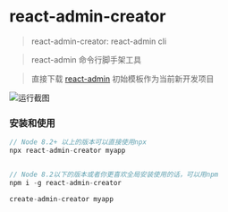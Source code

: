 # react-admin-creator

> react-admin-creator: react-admin cli

> react-admin 命令行脚手架工具

> 直接下载 [react-admin](https://github.com/yezihaohao/react-admin) 初始模板作为当前新开发项目

![运行截图](https://raw.githubusercontent.com/yezihaohao/react-admin-creator/master/screenshots/test.gif)

### 安装和使用

```js
// Node 8.2+ 以上的版本可以直接使用npx
npx react-admin-creator myapp


// Node 8.2以下的版本或者你更喜欢全局安装使用的话，可以用npm
npm i -g react-admin-creator

create-admin-creator myapp
```
